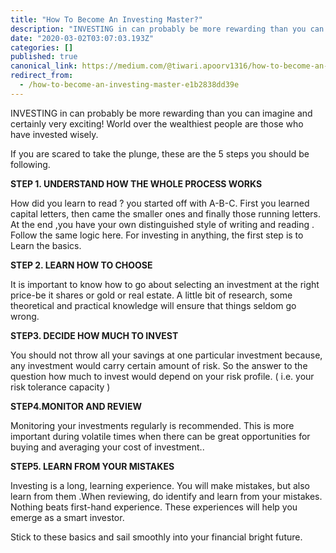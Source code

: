 ```yaml
---
title: "How To Become An Investing Master?"
description: "INVESTING in can probably be more rewarding than you can imagine and certainly very exciting! World over the wealthiest people are those…"
date: "2020-03-02T03:07:03.193Z"
categories: []
published: true
canonical_link: https://medium.com/@tiwari.apoorv1316/how-to-become-an-investing-master-e1b2838dd39e
redirect_from:
  - /how-to-become-an-investing-master-e1b2838dd39e
---
```


INVESTING in can probably be more rewarding than you can imagine and certainly very exciting! World over the wealthiest people are those who have invested wisely.

If you are scared to take the plunge, these are the 5 steps you should be following.

**STEP 1. UNDERSTAND HOW THE WHOLE PROCESS WORKS**

How did you learn to read ? you started off with A-B-C. First you learned capital letters, then came the smaller ones and finally those running letters. At the end ,you have your own distinguished style of writing and reading . Follow the same logic here. For investing in anything, the first step is to Learn the basics.

**STEP 2. LEARN HOW TO CHOOSE**

It is important to know how to go about selecting an investment at the right price-be it shares or gold or real estate. A little bit of research, some theoretical and practical knowledge will ensure that things seldom go wrong.

**STEP3. DECIDE HOW MUCH TO INVEST**

You should not throw all your savings at one particular investment because, any investment would carry certain amount of risk. So the answer to the question how much to invest would depend on your risk profile. ( i.e. your risk tolerance capacity )

**STEP4.MONITOR AND REVIEW**

Monitoring your investments regularly is recommended. This is more important during volatile times when there can be great opportunities for buying and averaging your cost of investment..

**STEP5. LEARN FROM YOUR MISTAKES**

Investing is a long, learning experience. You will make mistakes, but also learn from them .When reviewing, do identify and learn from your mistakes. Nothing beats first-hand experience. These experiences will help you emerge as a smart investor.

Stick to these basics and sail smoothly into your financial bright future.
